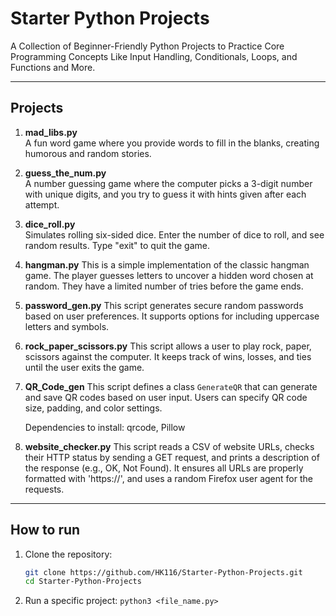 # Starter Python Projects

A Collection of Beginner-Friendly Python Projects to Practice Core Programming Concepts Like Input Handling, Conditionals, Loops, and Functions and More.

---

## Projects

1. **mad_libs.py**  
   A fun word game where you provide words to fill in the blanks, creating humorous and random stories.

2. **guess_the_num.py**  
   A number guessing game where the computer picks a 3-digit number with unique digits, and you try to guess it with hints given after each attempt.

3. **dice_roll.py**  
   Simulates rolling six-sided dice. Enter the number of dice to roll, and see random results. Type "exit" to quit the game.

4. **hangman.py**
   This is a simple implementation of the classic hangman game. The player guesses letters to uncover a hidden word chosen at random. They have a limited number of tries before the game ends.

5. **password_gen.py**
   This script generates secure random passwords based on user preferences. It supports options for including uppercase letters and symbols.

6. **rock_paper_scissors.py**
   This script allows a user to play rock, paper, scissors against the computer. It keeps track of wins, losses, and ties until the user exits the game.

7. **QR_Code_gen**
   This script defines a class `GenerateQR` that can generate and save QR codes based on user input. Users can specify QR code size, padding, and color settings.

   Dependencies to install: qrcode, Pillow

8. **website_checker.py**
   This script reads a CSV of website URLs, checks their HTTP status by sending a GET request, and prints a description of the response (e.g., OK, Not Found). It ensures all URLs are properly formatted with 'https://', and uses a random Firefox user agent for the requests.

---

## How to run

1. Clone the repository:
   ```bash
   git clone https://github.com/HK116/Starter-Python-Projects.git
   cd Starter-Python-Projects
2. Run a specific project:
  ```python3 <file_name.py>```
